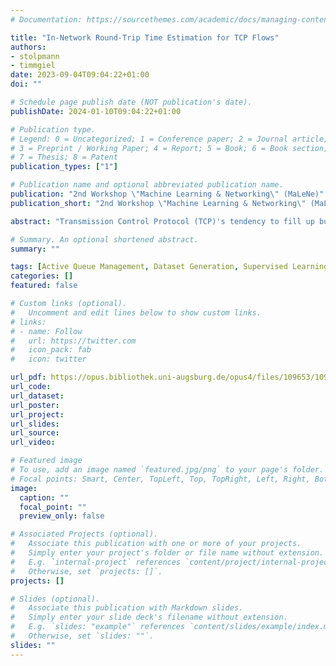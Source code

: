 ```yaml
---
# Documentation: https://sourcethemes.com/academic/docs/managing-content/

title: "In-Network Round-Trip Time Estimation for TCP Flows"
authors:
- stolpmann
- timmgiel
date: 2023-09-04T09:04:22+01:00
doi: ""

# Schedule page publish date (NOT publication's date).
publishDate: 2024-01-10T09:04:22+01:00

# Publication type.
# Legend: 0 = Uncategorized; 1 = Conference paper; 2 = Journal article;
# 3 = Preprint / Working Paper; 4 = Report; 5 = Book; 6 = Book section;
# 7 = Thesis; 8 = Patent
publication_types: ["1"]

# Publication name and optional abbreviated publication name.
publication: "2nd Workshop \"Machine Learning & Networking\" (MaLeNe)"
publication_short: "2nd Workshop \"Machine Learning & Networking\" (MaLeNe)"

abstract: "Transmission Control Protocol (TCP)'s tendency to fill up buffers in the network results in long standing queues. Active Queue Management (AQM) tries to solve this issue but typically requires manual tuning as the optimal parameters depend on the Round-Trip Time (RTT) of the flow, which is unknown to the AQM. In this paper, we use network simulation and supervised learning to train a neural network to infer the RTT of a TCP flow from its queuing behavior. We transfer our model into a real-time network emulator and show that it is able to estimate the RTT with an error of only a few milliseconds."

# Summary. An optional shortened abstract.
summary: ""

tags: [Active Queue Management, Dataset Generation, Supervised Learning, Network Emulation]
categories: []
featured: false

# Custom links (optional).
#   Uncomment and edit lines below to show custom links.
# links:
# - name: Follow
#   url: https://twitter.com
#   icon_pack: fab
#   icon: twitter

url_pdf: https://opus.bibliothek.uni-augsburg.de/opus4/files/109653/109653.pdf
url_code:
url_dataset:
url_poster:
url_project:
url_slides:
url_source:
url_video:

# Featured image
# To use, add an image named `featured.jpg/png` to your page's folder. 
# Focal points: Smart, Center, TopLeft, Top, TopRight, Left, Right, BottomLeft, Bottom, BottomRight.
image:
  caption: ""
  focal_point: ""
  preview_only: false

# Associated Projects (optional).
#   Associate this publication with one or more of your projects.
#   Simply enter your project's folder or file name without extension.
#   E.g. `internal-project` references `content/project/internal-project/index.md`.
#   Otherwise, set `projects: []`.
projects: []

# Slides (optional).
#   Associate this publication with Markdown slides.
#   Simply enter your slide deck's filename without extension.
#   E.g. `slides: "example"` references `content/slides/example/index.md`.
#   Otherwise, set `slides: ""`.
slides: ""
---
```

